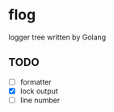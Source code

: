 # flog

logger tree written by Golang

## TODO

- [ ] formatter
- [x] lock output
- [ ] line number
